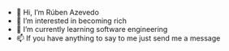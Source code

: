 - 👋 Hi, I’m Rúben Azevedo
- 👀 I’m interested in becoming rich
- 🌱 I’m currently learning software engineering
- 📫 If you have anything to say to me just send me a message

<!---
blackmambo347/blackmambo347 is a ✨ special ✨ repository because its `README.md` (this file) appears on your GitHub profile.
You can click the Preview link to take a look at your changes.
--->
